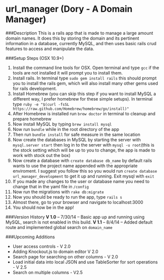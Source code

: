 url_manager (Dory - A Domain Manager)
===========

###Description
This is a rails app that is made to manage a large amount domain names. It does this by storing the domain and its pertinent information in a database, currently MySQL, and then uses basic rails crud features to access and manipulate the data.

###Setup Steps (OSX 10.9+)
1. Install the command line tools for OSX. Open terminal and type `gcc` if the tools are not installed it will prompt you to install them.
2. Install rails. In terminal type `sudo gem install rails` this should prompt you to install the rails gem, which will also install many other gems used for rails development.
3. Install Homebrew (you can skip this step if you want to install MySQL a different way, I prefer homebrew for these simple setups). In terminal type 
`ruby -e "$(curl -fsSL https://raw.github.com/Homebrew/homebrew/go/install)"`
4. After Homebrew is installed run `brew doctor` in terminal to cleanup and prepare homebrew
5. Now install MySQL by typing `brew install mysql`
6. Now run `bundle` while in the root directory of the app
7. Then run `bundle install` for safe measure in the same location
8. Now create the databases in MySQL by starting the server with `mysql.server start` then log in to the server with `mysql -u root`(this is the stock setting which will be up to you to change, the app is made to work with stock out the box)
9. Now create a database with `create database db_name` by default rails wants to use the project name appended with the appropriate enviroment. I suggest you follow this so you would run `create database url_manager_development` to get it up and running. Exit mysql with `exit`
10. If you made any changes to the user or database name you need to change that in the yaml file in `/config`
11. Now run the migrations with `rake db:migrate`
12. Now you should be ready to run the app, type `rails s`
13. Almost there, go to your browser and navigate to localhost:3000
14. You should now be in the app!

###Version History
**V 1.0** – 7/30/14 – Basic app up and running using MySQL, search is not enabled in this build. 
**V 1.1** – 8/4/14 – Added default route and implemented global search on `domain_name`

###Upcoming Additions
* User access controls - V 2.0
* Adding Knockout.js to domain editor V 2.0
* Search page for searching on other columns - V 2.0
* Load initial data into local JSON and use TableSorter for sort operations - V 2.5
* Search on multiple columns - V2.5



